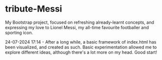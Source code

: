 # tribute-Messi
My Bootstrap project, focused on refreshing already-learnt concepts, and expressing my love to Lionel Messi, my all-time favourite footballer and sporting icon.

24-07-2024 17:14 - After a long while, a basic framework of index.html has been visualized, and created as such. Basic experimentation allowed me to explore different ideas, although there's a lot more on my head. Good start!


